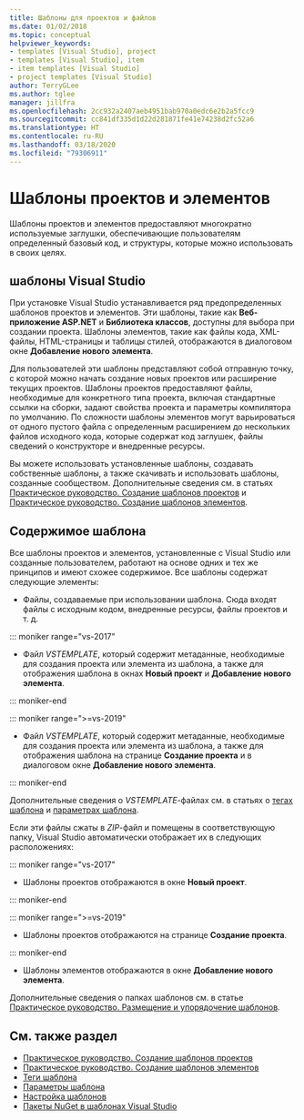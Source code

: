 ```yaml
---
title: Шаблоны для проектов и файлов
ms.date: 01/02/2018
ms.topic: conceptual
helpviewer_keywords:
- templates [Visual Studio], project
- templates [Visual Studio], item
- item templates [Visual Studio]
- project templates [Visual Studio]
author: TerryGLee
ms.author: tglee
manager: jillfra
ms.openlocfilehash: 2cc932a2407aeb4951bab970a0edc6e2b2a5fcc9
ms.sourcegitcommit: cc841df335d1d22d281871fe41e74238d2fc52a6
ms.translationtype: HT
ms.contentlocale: ru-RU
ms.lasthandoff: 03/18/2020
ms.locfileid: "79306911"
---
```

# <a name="project-and-item-templates"></a>Шаблоны проектов и элементов

Шаблоны проектов и элементов предоставляют многократно используемые заглушки, обеспечивающие пользователям определенный базовый код, и структуры, которые можно использовать в своих целях.

## <a name="visual-studio-templates"></a>шаблоны Visual Studio

При установке Visual Studio устанавливается ряд предопределенных шаблонов проектов и элементов. Эти шаблоны, такие как **Веб-приложение ASP.NET** и **Библиотека классов**, доступны для выбора при создании проекта. Шаблоны элементов, такие как файлы кода, XML-файлы, HTML-страницы и таблицы стилей, отображаются в диалоговом окне **Добавление нового элемента**.

Для пользователей эти шаблоны представляют собой отправную точку, с которой можно начать создание новых проектов или расширение текущих проектов. Шаблоны проектов предоставляют файлы, необходимые для конкретного типа проекта, включая стандартные ссылки на сборки, задают свойства проекта и параметры компилятора по умолчанию. По сложности шаблоны элементов могут варьироваться от одного пустого файла с определенным расширением до нескольких файлов исходного кода, которые содержат код заглушек, файлы сведений о конструкторе и внедренные ресурсы.

Вы можете использовать установленные шаблоны, создавать собственные шаблоны, а также скачивать и использовать шаблоны, созданные сообществом. Дополнительные сведения см. в статьях [Практическое руководство. Создание шаблонов проектов](../ide/how-to-create-project-templates.md) и [Практическое руководство. Создание шаблонов элементов](../ide/how-to-create-item-templates.md).

## <a name="contents-of-a-template"></a>Содержимое шаблона

Все шаблоны проектов и элементов, установленные с Visual Studio или созданные пользователем, работают на основе одних и тех же принципов и имеют схожее содержимое. Все шаблоны содержат следующие элементы:

- Файлы, создаваемые при использовании шаблона. Сюда входят файлы с исходным кодом, внедренные ресурсы, файлы проектов и т. д.

::: moniker range="vs-2017"

- Файл *VSTEMPLATE*, который содержит метаданные, необходимые для создания проекта или элемента из шаблона, а также для отображения шаблона в окнах **Новый проект** и **Добавление нового элемента**.

::: moniker-end

::: moniker range=">=vs-2019"

- Файл *VSTEMPLATE*, который содержит метаданные, необходимые для создания проекта или элемента из шаблона, а также для отображения шаблона на странице **Создание проекта** и в диалоговом окне **Добавление нового элемента**.

::: moniker-end

   Дополнительные сведения о *VSTEMPLATE*-файлах см. в статьях о [тегах шаблона](template-tags.md) и [параметрах шаблона](../ide/template-parameters.md).

Если эти файлы сжаты в *ZIP*-файл и помещены в соответствующую папку, Visual Studio автоматически отображает их в следующих расположениях:

::: moniker range="vs-2017"

- Шаблоны проектов отображаются в окне **Новый проект**.

::: moniker-end

::: moniker range=">=vs-2019"

- Шаблоны проектов отображаются на странице **Создание проекта**.

::: moniker-end

- Шаблоны элементов отображаются в окне **Добавление нового элемента**.

Дополнительные сведения о папках шаблонов см. в статье [Практическое руководство. Размещение и упорядочение шаблонов](../ide/how-to-locate-and-organize-project-and-item-templates.md).

## <a name="see-also"></a>См. также раздел

- [Практическое руководство. Создание шаблонов проектов](../ide/how-to-create-project-templates.md)
- [Практическое руководство. Создание шаблонов элементов](../ide/how-to-create-item-templates.md)
- [Теги шаблона](template-tags.md)
- [Параметры шаблона](../ide/template-parameters.md)
- [Настройка шаблонов](../ide/customizing-project-and-item-templates.md)
- [Пакеты NuGet в шаблонах Visual Studio](/nuget/visual-studio-extensibility/visual-studio-templates)
